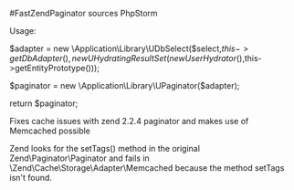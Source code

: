 #FastZendPaginator
sources PhpStorm

Usage:

$adapter = new \Application\Library\UDbSelect($select,$this->getDbAdapter(),new UHydratingResultSet(new UserHydrator(),$this->getEntityPrototype()));

$paginator = new \Application\Library\UPaginator($adapter);

return $paginator;


Fixes cache issues with zend 2.2.4 paginator and makes use of Memcached possible

Zend looks for the setTags() method in the original Zend\Paginator\Paginator and fails in \Zend\Cache\Storage\Adapter\Memcached 
because the method setTags isn't found.

